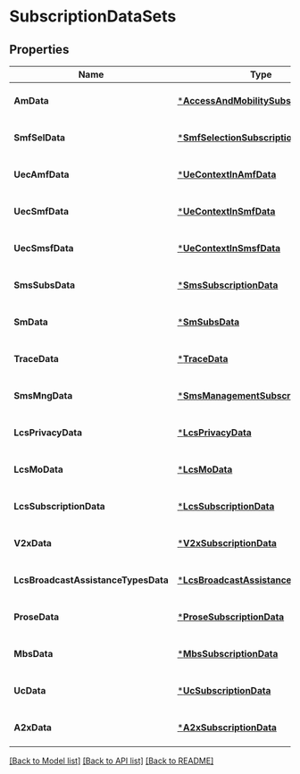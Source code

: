 # SubscriptionDataSets

## Properties
Name | Type | Description | Notes
------------ | ------------- | ------------- | -------------
**AmData** | [***AccessAndMobilitySubscriptionData**](AccessAndMobilitySubscriptionData.md) |  | [optional] [default to null]
**SmfSelData** | [***SmfSelectionSubscriptionData**](SmfSelectionSubscriptionData.md) |  | [optional] [default to null]
**UecAmfData** | [***UeContextInAmfData**](UeContextInAmfData.md) |  | [optional] [default to null]
**UecSmfData** | [***UeContextInSmfData**](UeContextInSmfData.md) |  | [optional] [default to null]
**UecSmsfData** | [***UeContextInSmsfData**](UeContextInSmsfData.md) |  | [optional] [default to null]
**SmsSubsData** | [***SmsSubscriptionData**](SmsSubscriptionData.md) |  | [optional] [default to null]
**SmData** | [***SmSubsData**](SmSubsData.md) |  | [optional] [default to null]
**TraceData** | [***TraceData**](TraceData.md) |  | [optional] [default to null]
**SmsMngData** | [***SmsManagementSubscriptionData**](SmsManagementSubscriptionData.md) |  | [optional] [default to null]
**LcsPrivacyData** | [***LcsPrivacyData**](LcsPrivacyData.md) |  | [optional] [default to null]
**LcsMoData** | [***LcsMoData**](LcsMoData.md) |  | [optional] [default to null]
**LcsSubscriptionData** | [***LcsSubscriptionData**](LcsSubscriptionData.md) |  | [optional] [default to null]
**V2xData** | [***V2xSubscriptionData**](V2xSubscriptionData.md) |  | [optional] [default to null]
**LcsBroadcastAssistanceTypesData** | [***LcsBroadcastAssistanceTypesData**](LcsBroadcastAssistanceTypesData.md) |  | [optional] [default to null]
**ProseData** | [***ProseSubscriptionData**](ProseSubscriptionData.md) |  | [optional] [default to null]
**MbsData** | [***MbsSubscriptionData**](MbsSubscriptionData.md) |  | [optional] [default to null]
**UcData** | [***UcSubscriptionData**](UcSubscriptionData.md) |  | [optional] [default to null]
**A2xData** | [***A2xSubscriptionData**](A2xSubscriptionData.md) |  | [optional] [default to null]

[[Back to Model list]](../README.md#documentation-for-models) [[Back to API list]](../README.md#documentation-for-api-endpoints) [[Back to README]](../README.md)

